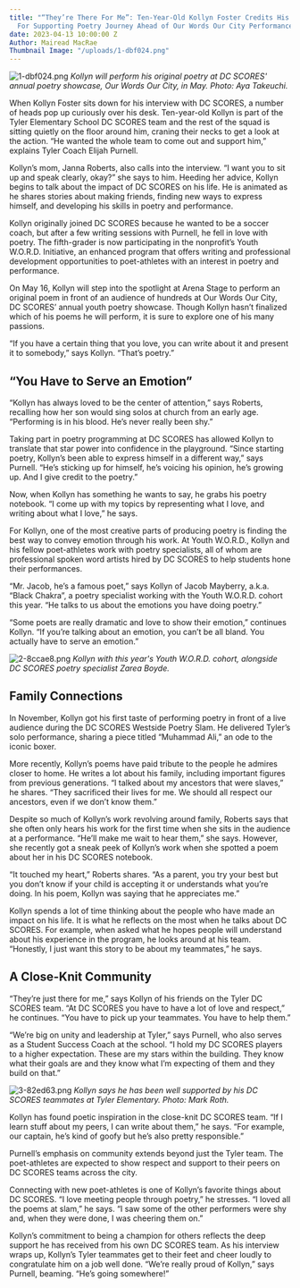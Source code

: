 ```yaml
---
title: "“They’re There For Me”: Ten-Year-Old Kollyn Foster Credits His DC SCORES Team
  For Supporting Poetry Journey Ahead of Our Words Our City Performance"
date: 2023-04-13 10:00:00 Z
Author: Mairead MacRae
Thumbnail Image: "/uploads/1-dbf024.png"
---
```


![1-dbf024.png](/uploads/1-dbf024.png)
*Kollyn will perform his original poetry at DC SCORES' annual poetry showcase, Our Words Our City, in May. Photo: Aya Takeuchi.*









 

When Kollyn Foster sits down for his interview with DC SCORES, a number of heads pop up curiously over his desk. Ten-year-old Kollyn is part of the Tyler Elementary School DC SCORES team and the rest of the squad is sitting quietly on the floor around him, craning their necks to get a look at the action. “He wanted the whole team to come out and support him,” explains Tyler Coach Elijah Purnell. 

Kollyn’s mom, Janna Roberts, also calls into the interview. “I want you to sit up and speak clearly, okay?” she says to him. Heeding her advice, Kollyn begins to talk about the impact of DC SCORES on his life. He is animated as he shares stories about making friends, finding new ways to express himself, and developing his skills in poetry and performance. 

Kollyn originally joined DC SCORES because he wanted to be a soccer coach, but after a few writing sessions with Purnell, he fell in love with poetry. The fifth-grader is now participating in the nonprofit’s Youth W.O.R.D. Initiative, an enhanced program that offers writing and professional development opportunities to poet-athletes with an interest in poetry and performance.

On May 16, Kollyn will step into the spotlight at Arena Stage to perform an original poem in front of an audience of hundreds at Our Words Our City, DC SCORES’ annual youth poetry showcase. Though Kollyn hasn’t finalized which of his poems he will perform, it is sure to explore one of his many passions.

“If you have a certain thing that you love, you can write about it and present it to somebody,” says Kollyn. “That’s poetry.”

## “You Have to Serve an Emotion”

“Kollyn has always loved to be the center of attention,” says Roberts, recalling how her son would sing solos at church from an early age. “Performing is in his blood. He’s never really been shy.”

Taking part in poetry programming at DC SCORES has allowed Kollyn to translate that star power into confidence in the playground. “Since starting poetry, Kollyn’s been able to express himself in a different way,” says Purnell. “He’s sticking up for himself, he’s voicing his opinion, he’s growing up. And I give credit to the poetry.”

Now, when Kollyn has something he wants to say, he grabs his poetry notebook. “I come up with my topics by representing what I love, and writing about what I love,” he says. 

For Kollyn, one of the most creative parts of producing poetry is finding the best way to convey emotion through his work. At Youth W.O.R.D., Kollyn and his fellow poet-athletes work with poetry specialists, all of whom are professional spoken word artists hired by DC SCORES to help students hone their performances. 

“Mr. Jacob, he’s a famous poet,” says Kollyn of Jacob Mayberry, a.k.a. “Black Chakra”, a poetry specialist working with the Youth W.O.R.D. cohort this year. “He talks to us about the emotions you have doing poetry.”

“Some poets are really dramatic and love to show their emotion,” continues Kollyn. “If you’re talking about an emotion, you can’t be all bland. You actually have to serve an emotion.”

![2-8ccae8.png](/uploads/2-8ccae8.png)
*Kollyn with this year's Youth W.O.R.D. cohort, alongside DC SCORES poetry specialist Zarea Boyde.*

## Family Connections

In November, Kollyn got his first taste of performing poetry in front of a live audience during the DC SCORES Westside Poetry Slam. He delivered Tyler’s solo performance, sharing a piece titled “Muhammad Ali,” an ode to the iconic boxer.

More recently, Kollyn’s poems have paid tribute to the people he admires closer to home. He writes a lot about his family, including important figures from previous generations. “I talked about my ancestors that were slaves,” he shares. “They sacrificed their lives for me. We should all respect our ancestors, even if we don’t know them.”

Despite so much of Kollyn’s work revolving around family, Roberts says that she often only hears his work for the first time when she sits in the audience at a performance. “He’ll make me wait to hear them,” she says. However, she recently got a sneak peek of Kollyn’s work when she spotted a poem about her in his DC SCORES notebook.

“It touched my heart,” Roberts shares. “As a parent, you try your best but you don’t know if your child is accepting it or understands what you’re doing. In his poem, Kollyn was saying that he appreciates me.”

Kollyn spends a lot of time thinking about the people who have made an impact on his life. It is what he reflects on the most when he talks about DC SCORES. For example, when asked what he hopes people will understand about his experience in the program, he looks around at his team. “Honestly, I just want this story to be about my teammates,” he says. 

## A Close-Knit Community

“They’re just there for me,” says Kollyn of his friends on the Tyler DC SCORES team. “At DC SCORES you have to have a lot of love and respect,” he continues. “You have to pick up your teammates. You have to help them.”

“We’re big on unity and leadership at Tyler,” says Purnell, who also serves as a Student Success Coach at the school. “I hold my DC SCORES players to a higher expectation. These are my stars within the building. They know what their goals are and they know what I’m expecting of them and they build on that.”

![3-82ed63.png](/uploads/3-82ed63.png)
*Kollyn says he has been well supported by his DC SCORES teammates at Tyler Elementary. Photo: Mark Roth.*

Kollyn has found poetic inspiration in the close-knit DC SCORES team. “If I learn stuff about my peers, I can write about them,” he says. “For example, our captain, he’s kind of goofy but he’s also pretty responsible.”

Purnell’s emphasis on community extends beyond just the Tyler team. The poet-athletes are expected to show respect and support to their peers on DC SCORES teams across the city. 

Connecting with new poet-athletes is one of Kollyn’s favorite things about DC SCORES. “I love meeting people through poetry,” he stresses. “I loved all the poems at slam,” he says. “I saw some of the other performers were shy and, when they were done, I was cheering them on.”

Kollyn’s commitment to being a champion for others reflects the deep support he has received from his own DC SCORES team. As his interview wraps up, Kollyn’s Tyler teammates get to their feet and cheer loudly to congratulate him on a job well done. “We’re really proud of Kollyn,” says Purnell, beaming. “He’s going somewhere!”